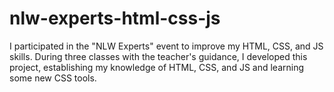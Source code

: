 # nlw-experts-html-css-js
I participated in the "NLW Experts" event to improve my HTML, CSS, and JS skills. During three classes with the teacher's guidance, I developed this project, establishing my knowledge of HTML, CSS, and JS and learning some new CSS tools.
